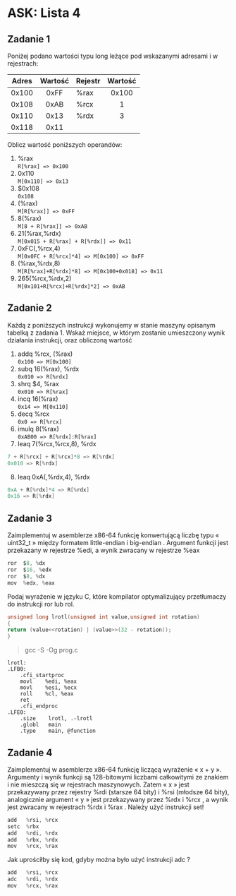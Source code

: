 # ASK: Lista 4

## Zadanie 1
Poniżej podano wartości typu long leżące pod wskazanymi adresami i w rejestrach:

| Adres | Wartość | Rejestr | Wartość |
| ----- | :-----: | ------- | :-----: |
| 0x100 | 0xFF    | %rax    | 0x100   |
| 0x108 | 0xAB    | %rcx    | 1       |
| 0x110 | 0x13    | %rdx    | 3       |
| 0x118 | 0x11    |

Oblicz wartość poniższych operandów:

1. %rax  
 `R[%rax] => 0x100`
2. 0x110  
 `M[0x110] => 0x13`
3. $0x108  
 `0x108`
4. (%rax)  
 `M[R[%rax]] => 0xFF`
5. 8(%rax)  
 `M[8 + R[%rax]] => 0xAB`
6. 21(%rax,%rdx)  
 `M[0x015 + R[%rax] + R[%rdx]] => 0x11`
7. 0xFC(,%rcx,4)  
 `M[0x0FC + R[%rcx]*4] => M[0x100] => 0xFF`
8. (%rax,%rdx,8)  
 `M[R[%rax]+R[%rdx]*8] => M[0x100+0x018] => 0x11`
9. 265(%rcx,%rdx,2)  
 `M[0x101+R[%rcx]+R[%rdx]*2] => 0xAB`

## Zadanie 2
Każdą z poniższych instrukcji wykonujemy w stanie maszyny opisanym tabelką z zadania 1.
Wskaż miejsce, w którym zostanie umieszczony wynik działania instrukcji, oraz obliczoną wartość

1. addq %rcx, (%rax)  
 `0x100 => M[0x100]`
2. subq 16(%rax), %rdx  
 `0x010 => R[%rdx]`
3. shrq $4, %rax  
 `0x010 => R[%rax]`
4. incq 16(%rax)  
 `0x14 => M[0x110]`
5. decq %rcx  
 `0x0 => R[%rcx]`
6. imulq 8(%rax)  
 `0xAB00 => R[%rdx]:R[%rax]`
7. leaq 7(%rcx,%rcx,8), %rdx

 ```C
 7 + R[%rcx] + R[%rcx]*8 => R[%rdx]
 0x010 => R[%rdx]
 ```

8. leaq 0xA(,%rdx,4), %rdx  

 ```C
 0xA + R[%rdx]*4 => R[%rdx]
 0x16 => R[%rdx]
 ```

## Zadanie 3
Zaimplementuj w asemblerze x86-64 funkcję konwertującą liczbę typu « uint32_t » między formatem little-endian i big-endian . Argument funkcji jest przekazany w rejestrze %edi, a wynik zwracany w rejestrze %eax

```C
ror  $8, %dx
ror  $16, %edx
ror  $8, %dx
mov  %edx, %eax
```

Podaj wyrażenie w języku C, które kompilator optymalizujący przetłumaczy do instrukcji ror lub rol.

```C
unsigned long lrotl(unsigned int value,unsigned int rotation)
{
return (value<<rotation) | (value>>(32 - rotation));
}
```

>gcc -S -Og prog.c

```assembly
lrotl:
.LFB0:
    .cfi_startproc
    movl    %edi, %eax
    movl    %esi, %ecx
    roll    %cl, %eax
    ret
    .cfi_endproc
.LFE0:
    .size    lrotl, .-lrotl
    .globl   main
    .type    main, @function
```

## Zadanie 4

Zaimplementuj w asemblerze x86-64 funkcję liczącą wyrażenie « x + y ». Argumenty i wynik funkcji są 128-bitowymi liczbami całkowitymi ze znakiem i nie mieszczą się w rejestrach maszynowych. Zatem « x » jest przekazywany przez rejestry %rdi (starsze 64 bity) i %rsi (młodsze 64 bity), analogicznie argument « y » jest przekazywany przez %rdx i %rcx , a wynik jest zwracany w rejestrach %rdx i %rax . Należy użyć instrukcji set!

```C
add   %rsi, %rcx
setc  %rbx
add   %rdi, %rdx
add   %rbx, %rdx
mov   %rcx, %rax
```

Jak uprościłby się kod, gdyby można było użyć instrukcji adc ?

```C
add   %rsi, %rcx
adc   %rdi, %rdx
mov   %rcx, %rax
```


